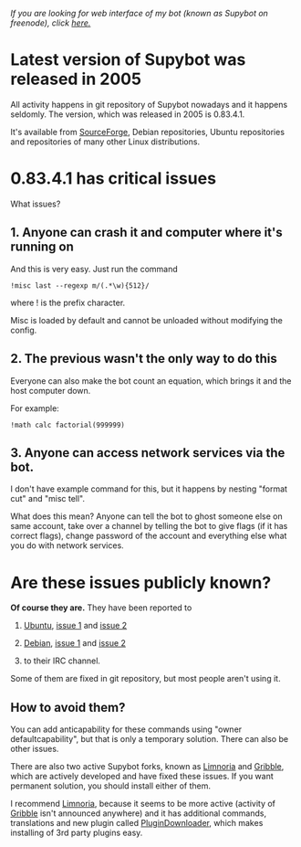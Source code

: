 <!DOCTYPE html>
<html>
<head>
<meta name="description" content="Supybot security issues," />
<meta name="keywords" content="Security,Issues,Supybot,crash,Debian,Ubuntu,IRC" />
<meta name="author" content="Mika Suomalainen" />
<meta charset="UTF-8" />
<link rel="canonical" href="http://mkaysi.github.com/IRC/Supybot.html">
<title>Security issues of Supybot</title>
<link rel="stylesheet" type="text/css" href="../tyyli.css" />
</head>

<em>If you are looking for web interface of my bot (known as Supybot on freenode), click [here.]</em>

[here.]:OtusBot.html

# Latest version of Supybot was released in 2005

All activity happens in git repository of Supybot nowadays and it happens seldomly. The version, which was released in 2005 is 0.83.4.1. 

It's available from [SourceForge], Debian repositories, Ubuntu repositories and repositories of many other Linux distributions.

[SourceForge]:http://supybot.sf.net/

# 0.83.4.1 has critical issues

What issues?

## 1. Anyone can crash it and computer where it's running on

And this is very easy. Just run the command 

```
!misc last --regexp m/(.*\w){512}/
```

where ! is the prefix character.

Misc is loaded by default and cannot be unloaded without modifying the config.

## 2. The previous wasn't the only way to do this

Everyone can also make the bot count an equation, which brings it and the host computer down. 

For example:

```
!math calc factorial(999999)
```

## 3. Anyone can access network services via the bot.

I don't have example command for this, but it happens by nesting "format cut" and "misc tell". 

What does this mean? Anyone can tell the bot to ghost someone else on same account, take over a channel by telling the bot to give flags (if it has correct flags), change password of the account and everything else what you do with network services.

# Are these issues publicly known?

<STRONG>Of course they are.</strong> They have been reported to

1. [Ubuntu], [issue 1] and [issue 2]

[Ubuntu]:http://ubuntu.com/
[issue 1]:https://bugs.launchpad.net/ubuntu/+source/supybot/+bug/996947
[issue 2]:https://bugs.launchpad.net/ubuntu/+source/supybot/+bug/996950

2. [Debian], [issue 1] and [issue 2]

[Debian]:http://debian.org/
[issue 1]:http://bugs.debian.org/cgi-bin/bugreport.cgi?bug=672214
[issue 2]:http://bugs.debian.org/cgi-bin/bugreport.cgi?bug=672215

3. to their IRC channel.

Some of them are fixed in git repository, but most people aren't using it.

## How to avoid them?

You can add anticapability for these commands using "owner defaultcapability", but that is only a temporary solution. There can also be other issues.

There are also two active Supybot forks, known as [Limnoria] and [Gribble], which are actively developed and have fixed these issues. If you want permanent solution, you should install either of them.

I recommend [Limnoria], because it seems to be more active (activity of [Gribble] isn't announced anywhere) and it has additional commands, translations and new plugin called [PluginDownloader], which makes installing of 3rd party plugins easy.

[Limnoria]:https://github.com/ProgVal/Limnoria
[Gribble]:http://sourceforge.net/apps/mediawiki/gribble/index.php?title=Main_Page
[PluginDownloader]:https://github.com/ProgVal/Limnoria/tree/master/plugins/PluginDownloader
